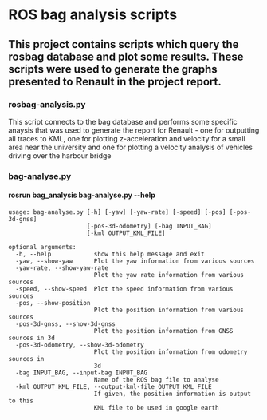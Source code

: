 # ROS bag analysis scripts

## This project contains scripts which query the rosbag database and plot some results. These scripts were used to generate the graphs presented to Renault in the project report.

### rosbag-analysis.py

This script connects to the bag database and performs some specific anaysis that was used to generate the report for Renault - one for outputting all traces to KML, one for plotting z-acceleration and velocity for a small area near the university and one for plotting a velocity analysis of vehicles driving over the harbour bridge

### bag-analyse.py

#### rosrun bag_analysis bag-analyse.py --help

```
usage: bag-analyse.py [-h] [-yaw] [-yaw-rate] [-speed] [-pos] [-pos-3d-gnss]
                      [-pos-3d-odometry] [-bag INPUT_BAG]
                      [-kml OUTPUT_KML_FILE]

optional arguments:
  -h, --help            show this help message and exit
  -yaw, --show-yaw      Plot the yaw information from various sources
  -yaw-rate, --show-yaw-rate
                        Plot the yaw rate information from various sources
  -speed, --show-speed  Plot the speed information from various sources
  -pos, --show-position
                        Plot the position information from various sources
  -pos-3d-gnss, --show-3d-gnss
                        Plot the position information from GNSS sources in 3d
  -pos-3d-odometry, --show-3d-odometry
                        Plot the position information from odometry sources in
                        3d
  -bag INPUT_BAG, --input-bag INPUT_BAG
                        Name of the ROS bag file to analyse
  -kml OUTPUT_KML_FILE, --output-kml-file OUTPUT_KML_FILE
                        If given, the position information is output to this
                        KML file to be used in google earth

```
